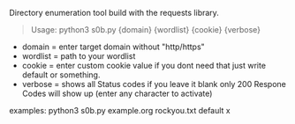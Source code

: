 Directory enumeration tool build with the requests library.

> Usage: python3 s0b.py {domain} {wordlist} {cookie} {verbose}
- domain = enter target domain without "http/https"
- wordlist = path to your wordlist
- cookie = enter custom cookie value if you dont need that just write default or something.
- verbose = shows all Status codes if you leave it blank only 200 Respone Codes will show up (enter any character to activate)

examples: python3 s0b.py example.org rockyou.txt default x
